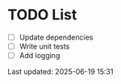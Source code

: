 # TODO List

- [ ] Update dependencies
- [ ] Write unit tests
- [ ] Add logging

Last updated: 2025-06-19 15:31
